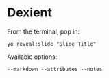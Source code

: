 
# Dexient

From the terminal, pop in:

  ```yo reveal:slide "Slide Title"```

Available options:

 ```--markdown --attributes --notes```
